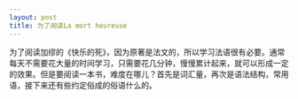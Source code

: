 ```yaml
---
layout: post
title: 为了阅读La mort heureuse
---
```

为了阅读加缪的《快乐的死》，因为原著是法文的，所以学习法语很有必要。通常每天不需要花大量的时间学习，只需要花几分钟，慢慢累计起来，就可以形成一定的效果。但是要阅读一本书，难度在哪儿？首先是词汇量，再次是语法结构，常用语，接下来还有些约定俗成的俗语什么的。
